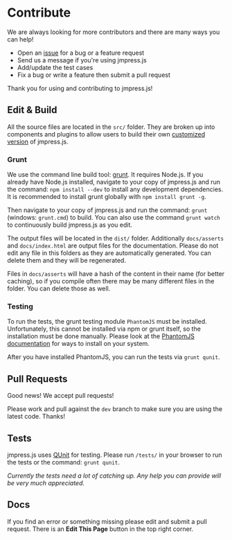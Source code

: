 # Contribute

We are always looking for more contributors and there are many ways you can help!

* Open an [issue](https://github.com/shama/jmpress.js/issues) for a bug or a feature request
* Send us a message if you're using jmpress.js
* Add/update the test cases
* Fix a bug or write a feature then submit a pull request

Thank you for using and contributing to jmpress.js!

## Edit & Build

All the source files are located in the `src/` folder. They are broken up into components and plugins to allow users to build their own [customized version](http://jmpressjs.github.com/customize) of jmpress.js.

### Grunt

We use the command line build tool: [grunt](https://github.com/cowboy/grunt). It requires Node.js. If you already have Node.js installed, navigate to your copy of jmpress.js and run the command: `npm install --dev` to install any development dependencies. It is recommended to install grunt globally with `npm install grunt -g`.

Then navigate to your copy of jmpress.js and run the command: `grunt` (windows: `grunt.cmd`) to build. You can also use the command `grunt watch` to continuously build jmpress.js as you edit.

The output files will be located in the `dist/` folder. Additionally `docs/asserts` and `docs/index.html` are output files for the documentation. Please do not edit any file in this folders as they are automatically generated. You can delete them and they will be regenerated.

Files in `docs/asserts` will have a hash of the content in their name (for better caching), so if you compile often there may be many different files in the folder. You can delete those as well.

### Testing

To run the tests, the grunt testing module `PhantomJS` must be installed. Unfortunately, this cannot be installed via npm or grunt itself, so the installation
must be done manually. Please look at the [PhantomJS documentation](https://github.com/cowboy/grunt/blob/master/docs/faq.md#why-does-grunt-complain-that-phantomjs-isnt-installed-%E2%9A%91) for ways to install on your system.

After you have installed PhantomJS, you can run the tests via `grunt qunit`.

## Pull Requests

Good news! We accept pull requests!

Please work and pull against the `dev` branch to make sure you are using the latest code. Thanks!

## Tests

jmpress.js uses [QUnit](http://docs.jquery.com/QUnit) for testing. Please run `/tests/` in your browser to run the tests or the command: `grunt qunit`.

*Currently the tests need a lot of catching up. Any help you can provide will be very much appreciated.*

## Docs

If you find an error or something missing please edit and submit a pull request.
There is an **Edit This Page** button in the top right corner.
